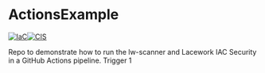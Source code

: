 # ActionsExample

[![IaC](https://app.soluble.cloud/api/v1/public/badges/1f9c098e-1170-4e3d-8437-0c0b92a60b30.svg?orgId=387173487776)](https://app.soluble.cloud/repos/details/github.com/lhasadreams/actionsexample?orgId=387173487776)[![CIS](https://app.soluble.cloud/api/v1/public/badges/6d592af1-8d7d-4805-8018-03a42b207cfc.svg?orgId=387173487776)](https://app.soluble.cloud/repos/details/github.com/lhasadreams/actionsexample?orgId=387173487776)

Repo to demonstrate how to run the lw-scanner and Lacework IAC Security in a GitHub Actions pipeline.
Trigger 1



